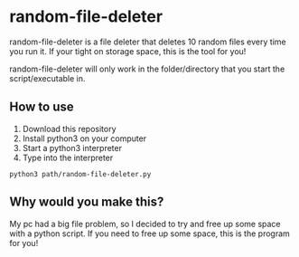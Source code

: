 # random-file-deleter
random-file-deleter is a file deleter that deletes 10 random files every time you run it. If your tight on storage space, this is the tool for you!

random-file-deleter will only work in the folder/directory that you start the script/executable in.
## How to use
1. Download this repository
2. Install python3 on your computer
3. Start a python3 interpreter
4. Type into the interpreter
```
python3 path/random-file-deleter.py
```
## Why would you make this?
My pc had a big file problem, so I decided to try and free up some space with a python script. If you need to free up some space, this is the program for you!
